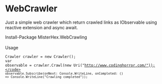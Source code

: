 WebCrawler
=====================

Just a simple web crawler which return crawled links as IObservable<Uri> using reactive extension and async await.

Install-Package MisterHex.WebCrawling
<br /> 
<br /> 
Usage
<br /> 

<code>Crawler crawler = new Crawler();</code><br/>
<code>var observable = crawler.Crawl(new Uri("http://www.codinghorror.com/"));</code>
<code>observable.Subscribe(onNext: Console.WriteLine, onCompleted: () => Console.WriteLine("Crawling completed"));</code>

